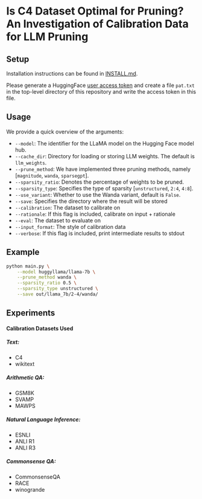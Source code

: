 # Is C4 Dataset Optimal for Pruning? An Investigation of Calibration Data for LLM Pruning
## Setup
Installation instructions can be found in [INSTALL.md](INSTALL.md).

Please generate a HuggingFace [user access token](https://huggingface.co/docs/hub/security-tokens)
and create a file `pat.txt` in the top-level directory of this repository and write the access token
in this file.

## Usage
We provide a quick overview of the arguments:  
- `--model`: The identifier for the LLaMA model on the Hugging Face model hub.
- `--cache_dir`: Directory for loading or storing LLM weights. The default is `llm_weights`.
- `--prune_method`: We have implemented three pruning methods, namely [`magnitude`, `wanda`, `sparsegpt`].
- `--sparsity_ratio`: Denotes the percentage of weights to be pruned.
- `--sparsity_type`: Specifies the type of sparsity [`unstructured`, `2:4`, `4:8`].
- `--use_variant`: Whether to use the Wanda variant, default is `False`. 
- `--save`: Specifies the directory where the result will be stored
- `--calibration`: The dataset to calibrate on
- `--rationale`: If this flag is included, calibrate on input + rationale
- `--eval`: The dataset to evaluate on
- `--input_format`: The style of calibration data
- `--verbose`: If this flag is included, print intermediate results to stdout

## Example
```sh
python main.py \
    --model huggyllama/llama-7b \
    --prune_method wanda \
    --sparsity_ratio 0.5 \
    --sparsity_type unstructured \
    --save out/llama_7b/2-4/wanda/ 
```

## Experiments
#### Calibration Datasets Used
##### Text:
* C4
* wikitext
##### Arithmetic QA:
* GSM8K
* SVAMP
* MAWPS
##### Natural Language Inference:
* ESNLI
* ANLI R1
* ANLI R3
##### Commonsense QA:
* CommonsenseQA
* RACE
* winogrande
